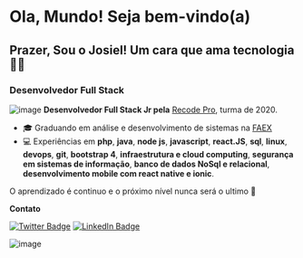 # Ola, Mundo! Seja bem-vindo(a)

## Prazer, Sou o Josiel!   Um cara que ama tecnologia👨‍💻

### Desenvolvedor Full Stack 

![image](https://user-images.githubusercontent.com/39929715/110889762-8539db00-82cd-11eb-9b79-58c1bcbf260c.png) **Desenvolvedor Full Stack Jr pela** [Recode Pro](https://www.recodepro.org.br/), turma de 2020.


- 🎓 Graduando em análise e desenvolvimento de sistemas na [FAEX](https://faex.edu.br/)	
- 💻 Experiências em  **php**, **java**, **node js**, **javascript**, **react.JS**, **sql**, **linux**, **devops**, **git**, **bootstrap 4**, **infraestrutura e cloud computing**, **segurança em sistemas de informação**, **banco de dados NoSql e relacional**, **desenvolvimento mobile com react native e ionic**.


O  aprendizado é continuo e o próximo nível nunca será o ultimo 🚀 



**Contato**	

  
[![Twitter Badge](https://img.shields.io/badge/-@josielsouzadej1-6495ED?style=flat-square&labelColor=6495ED&logo=twitter&logoColor=white&link=https://twitter.com/josielsouzadej1)](https://twitter.com/josielsouzadej1)
[![LinkedIn Badge](https://img.shields.io/badge/-Josielsouza-6495ED?style=flat-square&labelColor=6495ED&logo=linkedin&logoColor=white&link=https://www.linkedin.com/in/josiel-souza/)](https://www.linkedin.com/in/josiel-souza/)




![image](https://user-images.githubusercontent.com/39929715/110890441-cd0d3200-82ce-11eb-877a-d21408438fae.png)





